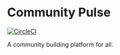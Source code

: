 # Community Pulse

[![CircleCI](https://circleci.com/gh/zkan/community-pulse.svg?style=svg)](https://circleci.com/gh/zkan/community-pulse)

A community building platform for all.
